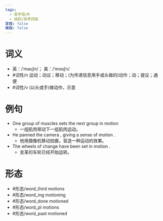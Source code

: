 ```yaml
---
tags:
  - 首字母/M
  - 级别/高考四级
掌握: false
模糊: false
---
```

# 词义
- 英：/ˈməʊʃn/； 美：/ˈmoʊʃn/
- #词性/n  运动；动议；移动；(为传递信息用手或头做的)动作；动；提议；通便
- #词性/v  (以头或手)做动作，示意
# 例句
- One group of muscles sets the next group in motion
	- 一组肌肉带动下一组肌肉运动。
- He panned the camera , giving a sense of motion .
	- 他用摄像机移动拍摄，营造一种运动的效果。
- The wheels of change have been set in motion .
	- 变革的车轮已经开始运转。
# 形态
- #形态/word_third motions
- #形态/word_ing motioning
- #形态/word_done motioned
- #形态/word_pl motions
- #形态/word_past motioned
